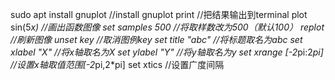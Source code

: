 sudo apt install gnuplot	//install gnuplot
print				//把结果输出到terminal
plot sin(5*x)			//画出函数图像
set samples 500			//将取样数改为500（默认100）
replot				//刷新图像
unset key			//取消图例key
set title "abc"			//将标题取名为abc
set xlabel "X"			//将x轴取名为X
set ylabel "Y"			//将y轴取名为y
set xrange [-2*pi:2*pi]		//设置x轴取值范围[-2*pi,2*pi]
set xtics 			//设置广度间隔

